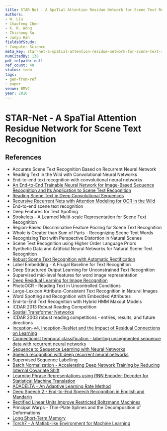 ```yaml
---
title: STAR-Net - A SpaTial Attention Residue Network for Scene Text Recognition
authors:
- W. Liu
- Chaofeng Chen
- K. K. Wong
- Zhizhong Su
- Junyu Han
fieldsOfStudy:
- Computer Science
meta_key: star-net-a-spatial-attention-residue-network-for-scene-text-recognition
numCitedBy: 138
pdf_relpath: null
ref_count: 40
status: todo
tags:
- gen-from-ref
- paper
venue: BMVC
year: 2016
---
```


# STAR-Net - A SpaTial Attention Residue Network for Scene Text Recognition

## References

- Accurate Scene Text Recognition Based on Recurrent Neural Network
- Reading Text in the Wild with Convolutional Neural Networks
- End-to-end text recognition with convolutional neural networks
- [An End-to-End Trainable Neural Network for Image-Based Sequence Recognition and Its Application to Scene Text Recognition](./an-end-to-end-trainable-neural-network-for-image-based-sequence-recognition-and-its-application-to-scene-text-recognition.md)
- [Reading Scene Text in Deep Convolutional Sequences](./reading-scene-text-in-deep-convolutional-sequences.md)
- [Recursive Recurrent Nets with Attention Modeling for OCR in the Wild](./recursive-recurrent-nets-with-attention-modeling-for-ocr-in-the-wild.md)
- End-to-end scene text recognition
- Deep Features for Text Spotting
- Strokelets - A Learned Multi-scale Representation for Scene Text Recognition
- Region-Based Discriminative Feature Pooling for Scene Text Recognition
- Whole is Greater than Sum of Parts - Recognizing Scene Text Words
- Recognizing Text with Perspective Distortion in Natural Scenes
- Scene Text Recognition using Higher Order Language Priors
- Synthetic Data and Artificial Neural Networks for Natural Scene Text Recognition
- [Robust Scene Text Recognition with Automatic Rectification](./robust-scene-text-recognition-with-automatic-rectification.md)
- Label Embedding - A Frugal Baseline for Text Recognition
- Deep Structured Output Learning for Unconstrained Text Recognition
- Supervised mid-level features for word image representation
- [Deep Residual Learning for Image Recognition](./deep-residual-learning-for-image-recognition.md)
- PhotoOCR - Reading Text in Uncontrolled Conditions
- Large-Lexicon Attribute-Consistent Text Recognition in Natural Images
- Word Spotting and Recognition with Embedded Attributes
- End-to-End Text Recognition with Hybrid HMM Maxout Models
- ICDAR 2013 Robust Reading Competition
- [Spatial Transformer Networks](./spatial-transformer-networks.md)
- ICDAR 2003 robust reading competitions - entries, results, and future directions
- [Inception-v4, Inception-ResNet and the Impact of Residual Connections on Learning](./inception-v4-inception-resnet-and-the-impact-of-residual-connections-on-learning.md)
- [Connectionist temporal classification - labelling unsegmented sequence data with recurrent neural networks](./connectionist-temporal-classification-labelling-unsegmented-sequence-data-with-recurrent-neural-networks.md)
- [Sequence to Sequence Learning with Neural Networks](./sequence-to-sequence-learning-with-neural-networks.md)
- [Speech recognition with deep recurrent neural networks](./speech-recognition-with-deep-recurrent-neural-networks.md)
- Supervised Sequence Labelling
- [Batch Normalization - Accelerating Deep Network Training by Reducing Internal Covariate Shift](./batch-normalization-accelerating-deep-network-training-by-reducing-internal-covariate-shift.md)
- [Learning Phrase Representations using RNN Encoder-Decoder for Statistical Machine Translation](./learning-phrase-representations-using-rnn-encoder-decoder-for-statistical-machine-translation.md)
- [ADADELTA - An Adaptive Learning Rate Method](./adadelta-an-adaptive-learning-rate-method.md)
- [Deep Speech 2 - End-to-End Speech Recognition in English and Mandarin](./deep-speech-2-end-to-end-speech-recognition-in-english-and-mandarin.md)
- [Rectified Linear Units Improve Restricted Boltzmann Machines](./rectified-linear-units-improve-restricted-boltzmann-machines.md)
- Principal Warps - Thin-Plate Splines and the Decomposition of Deformations
- [Long Short-Term Memory](./long-short-term-memory.md)
- [Torch7 - A Matlab-like Environment for Machine Learning](./torch7-a-matlab-like-environment-for-machine-learning.md)
